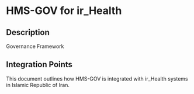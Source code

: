 # HMS-GOV for ir_Health

## Description

Governance Framework

## Integration Points

This document outlines how HMS-GOV is integrated with ir_Health systems in Islamic Republic of Iran.
